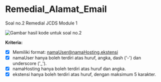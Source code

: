 # Remedial_Alamat_Email
Soal no.2 Remedial JCDS Module 1

![Gambar hasil kode untuk soal no.2](C:\Users\A\Desktop\Purwadhika\Media\remedial_alamat_email.png "Remedial JCDS Module 1 no.2")

**Kriteria:**
- [x] Memiliki format: namaUser@namaHosting.ekstensi
- [x] namaUser hanya boleh terdiri atas huruf, angka, dash ('-') dan underscore ('_').
- [x] namaHosting hanya boleh terdiri atas huruf dan angka.
- [x] ekstensi hanya boleh terdiri atas huruf, dengan maksimum 5 karakter.
